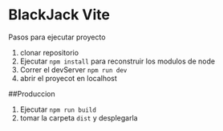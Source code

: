 # BlackJack Vite

Pasos para ejecutar proyecto 

1. clonar repositorio
2. Ejecutar ```npm install``` para reconstruir los modulos de node
3. Correr el devServer ```npm run dev```
4. abrir el proyecot en localhost

##Produccion

1. Ejecutar ```npm run build```
2. tomar la carpeta ```dist``` y desplegarla
